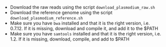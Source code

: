 * Download the raw reads using the script `download_plasmodium_raw.sh`
* Download the reference genome using the script `download_plasmodium_reference.sh`
* Make sure you have `bwa` installed and that it is the right version, 
  i.e. 0.7.12. If it is missing, download and compile it, and add it to the $PATH
* Make sure you have `samtools` installed and that it is the right version,
  i.e. 1.2. If it is missing, download, compile, and add to $PATH
